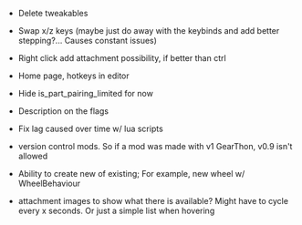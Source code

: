 - Delete tweakables
- Swap x/z keys (maybe just do away with the keybinds and add better stepping?... Causes constant issues)
- Right click add attachment possibility, if better than ctrl
- Home page, hotkeys in editor
- Hide is_part_pairing_limited for now
- Description on the flags
- Fix lag caused over time w/ lua scripts

- version control mods. So if a mod was made with v1 GearThon, v0.9 isn't allowed
- Ability to create new of existing; For example, new wheel w/ WheelBehaviour
- attachment images to show what there is available? Might have to cycle every x seconds. Or just a simple list when hovering